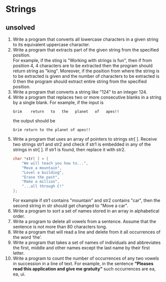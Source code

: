 # Strings

## unsolved
1. Write a program that converts all lowercase characters in a given string to its equivalent uppercase character.
1. Write a program that extracts part of the given string from the specified position.   
For example, if the sting is "Working with strings is fun", then if from position 4, 4 characters are to be extracted then the program should return string as "king". Moreover, if the position from where the string is to be extracted is given and the number of characters to be extracted is 0 then the program should extract entire string from the specified position.
1. Write a program that converts a string like "124" to an integer 124.
1. Write a program that replaces two or more consecutive blanks in a string by a single blank. For example, if the input is  
    ```
    Grim    return   to   the   planet   of   apes!!
    ```  
    the output should be  
    ```
    Grim return to the planet of apes!!
    ```
1. Write a program that uses an array of pointers to strings str[ ]. Receive two strings str1 and str2 and check if str1 is embedded in any of the strings in str[ ]. If str1 is found, then replace it with str2.
    ```c
    char *str[ ] = {
        "We will teach you how to...",
        "Move a mountain",
        "Level a building",
        "Erase the past",
        "Make a million",
        "...all through C!"
    };
    ```
    For example if str1 contains "mountain" and str2 contains "car", then the second string in str should get changed to "Move a car".
1. Write a program to sort a set of names stored in an array in alphabetical order.
1. Write a program to delete all vowels from a sentence. Assume that the sentence is not more than 80 characters long.
1. Write a program that will read a line and delete from it all occurrences of the word ‘the’.
1. Write a program that takes a set of names of individuals and abbreviates the first, middle and other names except the last name by their first letter.
1. Write a program to count the number of occurrences of any two vowels in succession in a line of text. For example, in the sentence **“Pleases read this application and give me gratuity”** such occurrences are ea, ea, ui.
